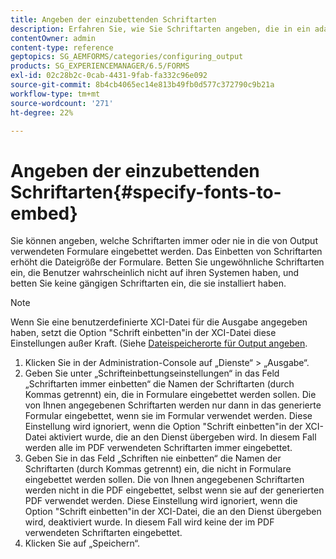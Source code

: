 ```yaml
---
title: Angeben der einzubettenden Schriftarten
description: Erfahren Sie, wie Sie Schriftarten angeben, die in ein adaptives Formular eingebettet werden sollen. Sie können angeben, welche Schriftarten in Formulare eingebettet werden oder nie in Formulare eingebettet werden, die der Forms-Dienst generiert.
contentOwner: admin
content-type: reference
geptopics: SG_AEMFORMS/categories/configuring_output
products: SG_EXPERIENCEMANAGER/6.5/FORMS
exl-id: 02c28b2c-0cab-4431-9fab-fa332c96e092
source-git-commit: 8b4cb4065ec14e813b49fb0d577c372790c9b21a
workflow-type: tm+mt
source-wordcount: '271'
ht-degree: 22%

---
```


# Angeben der einzubettenden Schriftarten{#specify-fonts-to-embed}

Sie können angeben, welche Schriftarten immer oder nie in die von Output verwendeten Formulare eingebettet werden. Das Einbetten von Schriftarten erhöht die Dateigröße der Formulare. Betten Sie ungewöhnliche Schriftarten ein, die Benutzer wahrscheinlich nicht auf ihren Systemen haben, und betten Sie keine gängigen Schriftarten ein, die sie installiert haben.

>[!NOTE]
>
>Wenn Sie eine benutzerdefinierte XCI-Datei für die Ausgabe angegeben haben, setzt die Option &quot;Schrift einbetten&quot;in der XCI-Datei diese Einstellungen außer Kraft. (Siehe [Dateispeicherorte für Output angeben](/help/forms/using/admin-help/specify-file-locations-output.md#specify-file-locations-for-output).

1. Klicken Sie in der Administration-Console auf „Dienste“ > „Ausgabe“.
1. Geben Sie unter „Schrifteinbettungseinstellungen“ in das Feld „Schriftarten immer einbetten“ die Namen der Schriftarten (durch Kommas getrennt) ein, die in Formulare eingebettet werden sollen. Die von Ihnen angegebenen Schriftarten werden nur dann in das generierte Formular eingebettet, wenn sie im Formular verwendet werden. Diese Einstellung wird ignoriert, wenn die Option &quot;Schrift einbetten&quot;in der XCI-Datei aktiviert wurde, die an den Dienst übergeben wird. In diesem Fall werden alle im PDF verwendeten Schriftarten immer eingebettet.
1. Geben Sie in das Feld „Schriften nie einbetten“ die Namen der Schriftarten (durch Kommas getrennt) ein, die nicht in Formulare eingebettet werden sollen. Die von Ihnen angegebenen Schriftarten werden nicht in die PDF eingebettet, selbst wenn sie auf der generierten PDF verwendet werden. Diese Einstellung wird ignoriert, wenn die Option &quot;Schrift einbetten&quot;in der XCI-Datei, die an den Dienst übergeben wird, deaktiviert wurde. In diesem Fall wird keine der im PDF verwendeten Schriftarten eingebettet.
1. Klicken Sie auf „Speichern“.
